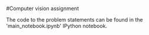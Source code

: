 #Computer vision assignment

The code to the problem statements can be found in the 'main_notebook.ipynb' IPython notebook.